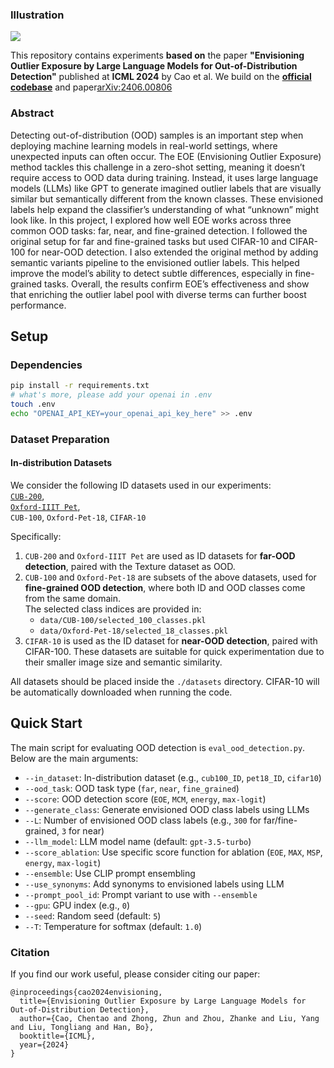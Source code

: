 ### Illustration
![](img/framework.png)

This repository contains experiments **based on** the paper **"Envisioning Outlier Exposure by Large Language Models for Out-of-Distribution Detection"** published at **ICML 2024** by Cao et al. We build on the **[official codebase](https://github.com/Aboriginer/EOE)** and paper[arXiv:2406.00806](https://arxiv.org/pdf/2406.00806)

### Abstract
Detecting out-of-distribution (OOD) samples is an important step when deploying machine learning models in real-world settings, where unexpected inputs can often occur. The EOE (Envisioning Outlier Exposure) method tackles this challenge in a zero-shot setting, meaning it doesn’t require access to OOD data during training. Instead, it uses large language models (LLMs) like GPT to generate imagined outlier labels that are visually similar but semantically different from the known classes. These envisioned labels help expand the classifier’s understanding of what “unknown” might look like. In this project, I explored how well EOE works across three common OOD tasks: far, near, and fine-grained detection. I followed the original setup for far and fine-grained tasks but used CIFAR-10 and CIFAR-100 for near-OOD detection. I also extended the original method by adding semantic variants pipeline to the envisioned outlier labels. This helped improve the model’s ability to detect subtle differences, especially in fine-grained tasks. Overall, the results confirm EOE’s effectiveness and show that enriching the outlier label pool with diverse terms can further boost performance.


## Setup
### Dependencies
```bash
pip install -r requirements.txt
# what's more, please add your openai in .env
touch .env
echo "OPENAI_API_KEY=your_openai_api_key_here" >> .env
```


### Dataset Preparation

#### In-distribution Datasets

We consider the following ID datasets used in our experiments:  
[`CUB-200`](http://www.vision.caltech.edu/datasets/cub_200_2011/),  
[`Oxford-IIIT Pet`](https://www.robots.ox.ac.uk/~vgg/data/pets/),  
`CUB-100`, `Oxford-Pet-18`, `CIFAR-10`

Specifically:
1. `CUB-200` and `Oxford-IIIT Pet` are used as ID datasets for **far-OOD detection**, paired with the Texture dataset as OOD.
2. `CUB-100` and `Oxford-Pet-18` are subsets of the above datasets, used for **fine-grained OOD detection**, where both ID and OOD classes come from the same domain.  
   The selected class indices are provided in:  
   - `data/CUB-100/selected_100_classes.pkl`  
   - `data/Oxford-Pet-18/selected_18_classes.pkl`
3. `CIFAR-10` is used as the ID dataset for **near-OOD detection**, paired with CIFAR-100. These datasets are suitable for quick experimentation due to their smaller image size and semantic similarity.

All datasets should be placed inside the `./datasets` directory. CIFAR-10 will be automatically downloaded when running the code.

## Quick Start

The main script for evaluating OOD detection is `eval_ood_detection.py`. Below are the main arguments:

- `--in_dataset`: In-distribution dataset (e.g., `cub100_ID`, `pet18_ID`, `cifar10`)
- `--ood_task`: OOD task type (`far`, `near`, `fine_grained`)
- `--score`: OOD detection score (`EOE`, `MCM`, `energy`, `max-logit`)
- `--generate_class`: Generate envisioned OOD class labels using LLMs
- `--L`: Number of envisioned OOD class labels (e.g., `300` for far/fine-grained, `3` for near)
- `--llm_model`: LLM model name (default: `gpt-3.5-turbo`)
- `--score_ablation`: Use specific score function for ablation (`EOE`, `MAX`, `MSP`, `energy`, `max-logit`)
- `--ensemble`: Use CLIP prompt ensembling
- `--use_synonyms`: Add synonyms to envisioned labels using LLM
- `--prompt_pool_id`: Prompt variant to use with `--ensemble`
- `--gpu`: GPU index (e.g., `0`)
- `--seed`: Random seed (default: `5`)
- `--T`: Temperature for softmax (default: `1.0`)

### Citation

If you find our work useful, please consider citing our paper:

```
@inproceedings{cao2024envisioning,
  title={Envisioning Outlier Exposure by Large Language Models for Out-of-Distribution Detection},
  author={Cao, Chentao and Zhong, Zhun and Zhou, Zhanke and Liu, Yang and Liu, Tongliang and Han, Bo},
  booktitle={ICML},
  year={2024}
}
```
